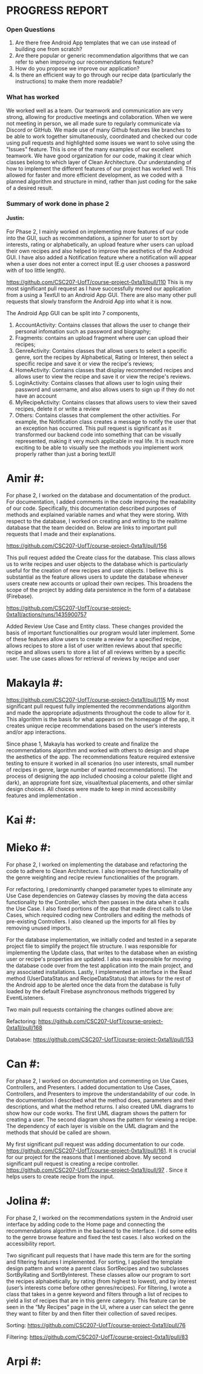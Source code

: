 # PROGRESS REPORT
### Open Questions ###
1) Are there free Android App templates that we can use instead of building one from scratch?
2) Are there popular or generic recommendation algorithms that we can refer to when improving our recommendations feature?
3) How do you propose we improve our application?
4) Is there an efficient way to go through our recipe data (particularly the instructions) to make them more readable? 


### What has worked ### 
We worked well as a team. Our teamwork and communication are very strong, allowing for productive meetings and collaboration. When we were not meeting in person, we all made sure to regularly communicate via Discord or GitHub. We made use of many Github features like branches to be able to work together simultaneously, coordinated and checked our code using pull requests and highlighted some issues we want to solve using the "Issues" feature. This is one of the many examples of our excellent teamwork.
We have good organization for our code, making it clear which classes belong to which layer of Clean Architecture.
Our understanding of how to implement the different features of our project has worked well. This allowed for faster and more efficient development, as we coded with a planned algorithm and structure in mind, rather than just coding for the sake of a desired result.

### Summary of work done in phase 2 ###

#### Justin: 

For Phase 2, I mainly worked on implementing more features of our code into the GUI, such as recommendations, a spinner for user to sort by interests, rating or alphabetically, an upload feature wher users can upload their own recipes and also helped to improve the aesthetics of the Android GUI. I have also added a Notification feature where a notification will appear when a user does not enter a correct input (E.g user chooses a password with of too little length). 

https://github.com/CSC207-UofT/course-project-0xta1l/pull/110 This is my most significant pull request as I have successfully moved our application from a using a TextUI to an Android App GUI. There are also many other pull requests that slowly transform the Android App into what it is now. 

The Android App GUI can be split into 7 components,  
1) AccountActivity: Contains classes that allows the user to change their personal infomation such as password and biography;  
2) Fragments: contains an upload fragment where user can upload their recipes; 
3) GenreActivity: Contains classes that allows users to select a specific genre, sort the recipes by Alphabetical, Rating or Interest, then select a specific recipe and save it or view the recipe's reviews; 
4) HomeActivity: Contains classes that display recommended recipes and allows user to view the recipe and save it or view the recipe's reviews. 
5) LoginActivity: Contains classes that allows user to login using their password and username, and also allows users to sign up if they do not have an account 
6) MyRecipeActivity: Contains classes that allows users to view their saved recipes, delete it or write a review
7) Others: Contains classes that complement the other activities. For example, the Notification class creates a message to notify the user that an exception has occurred. 
This pull request is significant as it transformed our backend code into something that can be visually represented, making it very much applicable in real life. It is much more exciting to be able to visually see the methods you implement work properly rather than just a boring textUI!

# Amir #:

For phase 2, I worked on the database and documentation of the product. For documentation, I added comments in the code improving the readability of our code. Specifically, this documentation described purposes of methods and explained variable names and what they were storing. With respect to the database, I worked on creating and writing to the realtime database that the team decided on. Below are links to important pull requests that I made and their explanations.

https://github.com/CSC207-UofT/course-project-0xta1l/pull/156

This pull request added the Create class for the database. This class allows us to write recipes and user objects to the database which is particularly useful for the creation of new recipes and user objects. I believe this is substantial as the feature allows users to update the database whenever users create new accounts or upload their own recipes. This broadens the scope of the project by adding data persistence in the form of a database (Firebase).

https://github.com/CSC207-UofT/course-project-0xta1l/actions/runs/1435900757 

Added Review Use Case and Entity class. These changes provided the basis of important functionalities our program would later implement. Some of these features allow users to create a review for a specified recipe, allows recipes to store a list of user written reviews about that specific recipe and allows users to store a list of all reviews written by a specific user. The use cases allows for retrieval of reviews by recipe and user

# Makayla #:

https://github.com/CSC207-UofT/course-project-0xta1l/pull/115 
My most significant pull request fully implemented the recommendations algorithm and made the appropriate adjustments throughout the code to allow for it.  This algorithm is the basis for what appears on the homepage of the app, it creates unique recipe recommendations based on the user’s interests and/or app interactions. 

Since phase 1, Makayla has worked to create and finalize the recommendations algorithm and worked with others to design and shape the aesthetics of the app. The recommendations feature required extensive testing to ensure it worked in all scenarios (no user interests, small number of recipes in genre, large number of wanted recommendations). The process of designing the app included choosing a colour palette (light and dark), an appropriate font size, visual/textual placements, and other similar design choices. All choices were made to keep in mind accessibility features and implementation .

# Kai #:

# Mieko #:

For phase 2, I worked on implementing the database and refactoring the code to adhere to Clean Architecture. I also improved the functionality of the genre weighting and recipe review functionalities of the program.

For refactoring, I predominantly changed parameter types to eliminate any Use Case dependencies on Gateway classes by moving the data access functionality to the Controller, which then passes in the data when it calls the Use Case. I also fixed portions of the app that made direct calls to Use Cases, which required coding new Controllers and editing the methods of pre-existing Controllers. I also cleaned up the imports for all files by removing unused imports.

For the database implementation, we initially coded and tested in a separate project file to simplify the project file structure. I was responsible for implementing the Update class, that writes to the database when an existing user or recipe's properties are updated. I also was responsible for moving the database code over from the test application into the main project, and any associated installations. Lastly, I implemented an interface in the Read method (UserDataStatus and RecipeDataStatus) that allows for the rest of the Android app to be alerted once the data from the database is fully loaded by the default Firebase asynchronous methods triggered by EventListeners.


Two main pull requests containing the changes outlined above are:

Refactoring: https://github.com/CSC207-UofT/course-project-0xta1l/pull/168

Database: https://github.com/CSC207-UofT/course-project-0xta1l/pull/153

# Can #: 

For phase 2, I worked on documentation and commenting on Use Cases, Controllers, and Presenters. I added documentation to Use Cases, Controllers, and Presenters to improve the understandability of our code. In the documentation I described what the method does, parameters and their descriptions, and what the method returns. I also created UML diagrams to show how our code works. The first UML diagram shows the pattern for creating a user. The second diagram shows the pattern for viewing a recipe. The dependency of each layer is visible on the UML diagram and the methods that should be called are shown.

My first  significant pull request was adding documentation to our code. https://github.com/CSC207-UofT/course-project-0xta1l/pull/161. It is crucial for our project for the reasons that I mentioned above. My second significant pull request is creating a recipe controller. https://github.com/CSC207-UofT/course-project-0xta1l/pull/97 . Since it helps users to create recipe from the input.


# Jolina #:

For phase 2, I worked on the recommendations system in the Android user interface by adding code to the Home page and connecting the recommendations algorithm in the backend to the interface. I did some edits to the genre browse feature and fixed the test cases. I also worked on the accessibility report.

Two significant pull requests that I have made this term are for the sorting and filtering features I implemented. For sorting, I applied the template design pattern and wrote a parent class SortRecipes and two subclasses SortByRating and SortByInterest. These classes allow our program to sort the recipes alphabetically, by rating (from highest to lowest), and by interest (user’s interests come before other genres/recipes). For filtering, I wrote a class that takes in a genre keyword and filters through a list of recipes to yield a list of recipes that are in this genre category. This feature can be seen in the “My Recipes” page in the UI, where a user can select the genre they want to filter by and then filter their collection of saved recipes.

Sorting: https://github.com/CSC207-UofT/course-project-0xta1l/pull/76

Filtering: https://github.com/CSC207-UofT/course-project-0xta1l/pull/83

# Arpi #:



